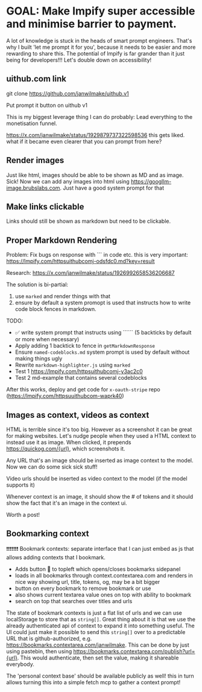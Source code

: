 # GOAL: Make lmpify super accessible and minimise barrier to payment.

A lot of knowledge is stuck in the heads of smart prompt engineers. That's why I built 'let me prompt it for you', because it needs to be easier and more rewarding to share this. The potential of lmpify is far grander than it just being for developers!!! Let's double down on accessibility!

## uithub.com link

git clone https://github.com/janwilmake/uithub.v1

Put prompt it button on uithub v1

This is my biggest leverage thing I can do probably: Lead everything to the monetisation funnel.

https://x.com/janwilmake/status/1929879737322598536 this gets liked. what if it became even clearer that you can prompt from here?

## Render images

Just like html, images should be able to be shown as MD and as image. Sick! Now we can add any images into html using https://googllm-image.brubslabs.com. Just have a good system prompt for that

## Make links clickable

Links should still be shown as markdown but need to be clickable.

## Proper Markdown Rendering

Problem: Fix bugs on response with ``` in code etc. this is very important: https://lmpify.com/httpsuithubcomj-odsfdc0.md?key=result

Research: https://x.com/janwilmake/status/1926992658536206687

The solution is bi-partial:

1. use `marked` and render things with that
2. ensure by default a system promopt is used that instructs how to write code block fences in markdown.

TODO:

- ✅ write system prompt that instructs using `````` (5 backticks by default or more when necessary)
- Apply adding 1 backtick to fence in `getMarkdownResponse`
- Ensure `named-codeblocks.md` system prompt is used by default without making things ugly
- Rewrite `markdown-highlighter.js` using `marked`
- Test 1 https://lmpify.com/httpsuithubcomj-y3ac2c0
- Test 2 md-example that contains several codeblocks

After this works, deploy and get code for `x-oauth-stripe` repo (https://lmpify.com/httpsuuithubcom-waprk40)

## Images as context, videos as context

HTML is terrible since it's too big. However as a screenshot it can be great for making websites. Let's nudge people when they used a HTML context to instead use it as image. When clicked, it prepends https://quickog.com/{url}, which screenshots it.

Any URL that's an image should be inserted as image context to the model. Now we can do some sick sick stuff!

Video urls should be inserted as video context to the model (if the model supports it)

Whenever context is an image, it should show the # of tokens and it should show the fact that it's an image in the context ui.

Worth a post!

## Bookmarking context

❗️❗️❗️❗️❗️❗️❗️ Bookmark contexts: separate interface that I can just embed as js that allows adding contexts that I bookmark.

- Adds button 🔖 to topleft which opens/closes bookmarks sidepanel
- loads in all bookmarks through context.contextarea.com and renders in nice way showing url, title, tokens, og, may be a bit bigger
- button on every bookmark to remove bookmark or use
- also shows current textarea value ones on top with ability to bookmark
- search on top that searches over titles and urls

The state of bookmark contexts is just a flat list of urls and we can use localStorage to store that as `string[]`. Great thing about it is that we use the already authenticated api of context to expand it into something useful. The UI could just make it possible to send this `string[]` over to a predictable URL that is github-authorized, e.g. https://bookmarks.contextarea.com/janwilmake. This can be done by just using pastebin, then using https://bookmarks.contextarea.com/publish?url={url}. This would authenticate, then set the value, making it shareable everybody.

The 'personal context base' should be available publicly as well! this in turn allows turning this into a simple fetch mcp to gather a context prompt!
